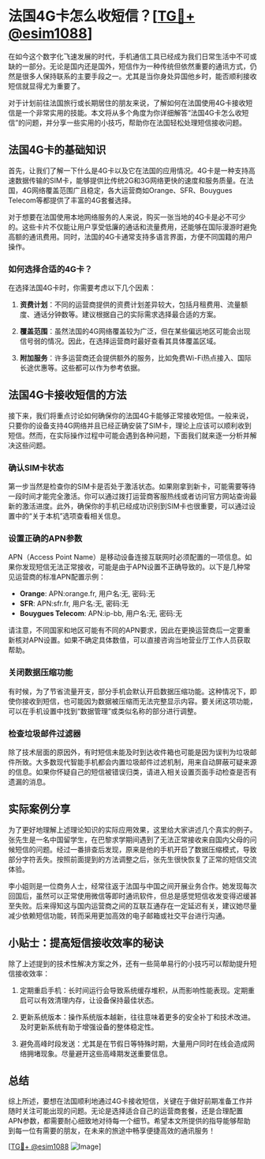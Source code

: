 # 法国4G卡怎么收短信？[[TG💪+ @esim1088](https://t.me/s/esim1088)]

在如今这个数字化飞速发展的时代，手机通信工具已经成为我们日常生活中不可或缺的一部分。无论是国内还是国外，短信作为一种传统但依然重要的通讯方式，仍然是很多人保持联系的主要手段之一。尤其是当你身处异国他乡时，能否顺利接收短信就显得尤为重要了。

对于计划前往法国旅行或长期居住的朋友来说，了解如何在法国使用4G卡接收短信是一个非常实用的技能。本文将从多个角度为你详细解答“法国4G卡怎么收短信”的问题，并分享一些实用的小技巧，帮助你在法国轻松处理短信接收问题。

## 法国4G卡的基础知识

首先，让我们了解一下什么是4G卡以及它在法国的应用情况。4G卡是一种支持高速数据传输的SIM卡，能够提供比传统2G和3G网络更快的速度和服务质量。在法国，4G网络覆盖范围广且稳定，各大运营商如Orange、SFR、Bouygues Telecom等都提供了丰富的4G套餐选择。

对于想要在法国使用本地网络服务的人来说，购买一张当地的4G卡是必不可少的。这些卡片不仅能让用户享受低廉的通话和流量费用，还能够在国际漫游时避免高额的通讯费用。同时，法国的4G卡通常支持多语言界面，方便不同国籍的用户操作。

### 如何选择合适的4G卡？

在选择法国4G卡时，你需要考虑以下几个因素：

1. **资费计划**：不同的运营商提供的资费计划差异较大，包括月租费用、流量额度、通话分钟数等。建议根据自己的实际需求选择最合适的方案。
   
2. **覆盖范围**：虽然法国的4G网络覆盖较为广泛，但在某些偏远地区可能会出现信号弱的情况。因此，在选择运营商时最好查看其具体覆盖区域。
   
3. **附加服务**：许多运营商还会提供额外的服务，比如免费Wi-Fi热点接入、国际长途优惠等。这些都可以作为参考依据。

## 法国4G卡接收短信的方法

接下来，我们将重点讨论如何确保你的法国4G卡能够正常接收短信。一般来说，只要你的设备支持4G网络并且已经正确安装了SIM卡，理论上应该可以顺利收到短信。然而，在实际操作过程中可能会遇到各种问题，下面我们就来逐一分析并解决这些问题。

### 确认SIM卡状态

第一步当然是检查你的SIM卡是否处于激活状态。如果刚拿到新卡，可能需要等待一段时间才能完全激活。你可以通过拨打运营商客服热线或者访问官方网站查询最新的激活进度。此外，确保你的手机已经成功识别到SIM卡也很重要，可以通过设置中的“关于本机”选项查看相关信息。

### 设置正确的APN参数

APN（Access Point Name）是移动设备连接互联网时必须配置的一项信息。如果你发现短信无法正常接收，可能是由于APN设置不正确导致的。以下是几种常见运营商的标准APN配置示例：

- **Orange**: APN:orange.fr, 用户名:无, 密码:无
- **SFR**: APN:sfr.fr, 用户名:无, 密码:无
- **Bouygues Telecom**: APN:ip-bb, 用户名:无, 密码:无

请注意，不同国家和地区可能有不同的APN要求，因此在更换运营商后一定要重新核对APN设置。如果不确定具体数值，可以直接咨询当地营业厅工作人员获取帮助。

### 关闭数据压缩功能

有时候，为了节省流量开支，部分手机会默认开启数据压缩功能。这种情况下，即使你接收到短信，也可能因为数据被压缩而无法完整显示内容。要关闭这项功能，可以在手机设置中找到“数据管理”或类似名称的部分进行调整。

### 检查垃圾邮件过滤器

除了技术层面的原因外，有时短信未能及时到达收件箱也可能是因为误判为垃圾邮件所致。大多数现代智能手机都会内置垃圾邮件过滤机制，用来自动屏蔽可疑来源的信息。如果你怀疑自己的短信被错误归类，请进入相关设置页面手动检查是否有遗漏的消息。

## 实际案例分享

为了更好地理解上述理论知识的实际应用效果，这里给大家讲述几个真实的例子。张先生是一名中国留学生，在巴黎求学期间遇到了无法正常接收来自国内父母的问候短信的问题。经过一番排查后发现，原来是他的手机开启了数据压缩模式，导致部分字符丢失。按照前面提到的方法调整之后，张先生很快恢复了正常的短信交流体验。

李小姐则是一位商务人士，经常往返于法国与中国之间开展业务合作。她发现每次回国后，虽然可以正常使用微信等即时通讯软件，但总是感觉短信收发变得迟缓甚至失败。后来得知这与国内运营商之间的互联互通存在一定延迟有关，建议她尽量减少依赖短信功能，转而采用更加高效的电子邮箱或社交平台进行沟通。

## 小贴士：提高短信接收效率的秘诀

除了上述提到的技术性解决方案之外，还有一些简单易行的小技巧可以帮助提升短信接收效率：

1. 定期重启手机：长时间运行会导致系统缓存堆积，从而影响性能表现。定期重启可以有效清理内存，让设备保持最佳状态。
   
2. 更新系统版本：操作系统版本越新，往往意味着更多的安全补丁和技术改进。及时更新系统有助于增强设备的整体稳定性。
   
3. 避免高峰时段发送：尤其是在节假日等特殊时期，大量用户同时在线会造成网络拥堵现象。尽量避开这些高峰期发送重要信息。

## 总结

综上所述，要想在法国顺利地通过4G卡接收短信，关键在于做好前期准备工作并随时关注可能出现的问题。无论是选择适合自己的运营商套餐，还是合理配置APN参数，都需要耐心细致地对待每一个细节。希望本文所提供的指导能够帮助到每一位有需要的朋友，在未来的旅途中畅享便捷高效的通讯服务！

[[TG💪+ @esim1088](https://t.me/s/esim1088) ![Image](https://i.postimg.cc/4NQfJmqS/Snipaste-2025-05-13-00-14-12.png)]